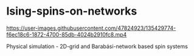 # Ising-spins-on-networks



https://user-images.githubusercontent.com/47824923/135429774-f6ec18c6-1872-4700-85db-4024b2910fc8.mp4



Physical simulation - 2D-grid and Barabási-network based spin systems

